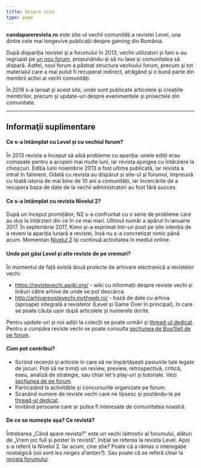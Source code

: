 ```yaml
---
title: Despre site
type: page
---
```


**candaparerevista.ro** este site-ul vechii comunități a revistei Level, una dintre cele mai longevive publicații despre gaming din România.

După dispariția revistei şi a forumului în 2013, vechii utilizatori și fani s-au regrupat pe [un nou forum](https://forum.candaparerevista.ro), propunându-şi să nu lase şi comunitatea să dispară. Astfel, noul forum a păstrat structura vechiului forum, precum şi tot materialul care a mai putut fi recuperat indirect, atrăgând și o bună parte din membrii activi ai vechi comunități.

În 2018 s-a lansat și acest site, unde sunt publicate articolele și creațiile membrilor, precum și update-uri despre evenimentele și proiectele din comunitate.

---

## Informaţii suplimentare
#### Ce s-a întâmplat cu Level și cu vechiul forum?
În 2013 revista a început să aibă probleme cu apariția: unele ediții erau comasate pentru a acoperi mai multe luni, iar revista ajungea cu întârziere la chioșcuri. Ediția lunii noiembrie 2013 a fost ultima publicată, iar revista a intrat în faliment. Odată cu revista au dispărut și site-ul și forumul, împreună cu toată istoria de mai bine de 10 ani a comunității, iar încercările de a recupera baza de date de la vechii administratori au fost fără succes.

#### Ce s-a întâmplat cu revista Nivelul 2?
După un început promițător, N2 s-a confruntat cu o serie de probleme care au dus la întârzieri din ce în ce mai mari. Ultimul număr a apărut în ianuarie 2017. În septembrie 2017, Kimo și-a exprimat într-un post pe site intenția de a reveni la apariția lunară a revistei, însă nu s-a concretizat nimic până acum. Momentan [Nivelul 2](http://nivelul2.ro/) își continuă activitatea în mediul online.

#### Unde pot găsi Level și alte reviste de pe vremuri?
În momentul de față există două proiecte de arhivare electronică a revistelor vechi:

* https://revistevechi.awiki.org/ - wiki cu informații despre reviste vechi și linkuri către arhive de unde se pot descărca.
* http://arhivarevistevechi.mythweb.ro/ - bază de date cu arhiva (aproape) integrală a revistelor (Level și Game Over în principal), în care se poate căuta ușor după articolele și numerele dorite.

Pentru update-uri și noi adiții la colecții se poate urmări și [thread-ul dedicat](https://forum.candaparerevista.ro/viewtopic.php?f=16&t=200).
Pentru a cumpăra reviste vechi se poate consulta [secțiunea de Buy/Sell de pe forum](https://forum.candaparerevista.ro/viewforum.php?f=22).

#### Cum pot contribui?
* Scriind recenzii și articole în care să ne împărtășești pasiunile tale legate de jocuri. Poți să ne trimiți un review, preview, retrospectivă, critică, eseu, analiză de strategie, sau chiar let's play-uri și tutoriale. Vezi [secțiunea de pe forum](https://forum.candaparerevista.ro/viewforum.php?f=77).
* Participând la activitățile și concursurile organizate pe forum.
* Scanând numere de reviste vechi care ne lipsesc și postându-le pe [thread-ul dedicat](https://forum.candaparerevista.ro/viewtopic.php?f=16&t=200).
* Invitând persoane care ar putea fi interesate de comunitatea noastră.

#### De ce se numește așa? Ce revistă?
Întrebarea „Când apare revista?” este un vechi laitmotiv al forumului, alături de „Vrem joc full și poster în revistă”. Inițial se referea la revista Level. Apoi s-a referit la Nivelul 2. Iar acum, cine știe? Poate că a rămas o interogație nostalgică (*où sont les neiges d'antan?*). Sau poate că se referă chiar la [revista forumului](https://forum.candaparerevista.ro/viewforum.php?f=80).
